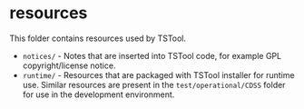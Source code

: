 # resources #

This folder contains resources used by TSTool.

* `notices/` - Notes that are inserted into TSTool code, for example GPL copyright/license notice.
* `runtime/` - Resources that are packaged with TSTool installer for runtime use.
Similar resources are present in the `test/operational/CDSS` folder for use in the
development environment.
